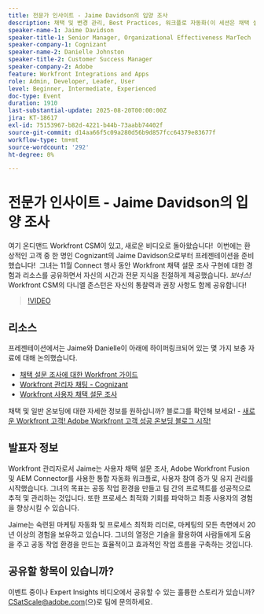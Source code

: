 ```yaml
---
title: 전문가 인사이트 - Jaime Davidson의 입양 조사
description: 채택 및 변경 관리, Best Practices, 워크플로 자동화(이 세션은 채택 설문 조사, 최적화 및 확장 프로세스에 관한 것이므로 잘 맞습니다.)
speaker-name-1: Jaime Davidson
speaker-title-1: Senior Manager, Organizational Effectiveness MarTech
speaker-company-1: Cognizant
speaker-name-2: Danielle Johnston
speaker-title-2: Customer Success Manager
speaker-company-2: Adobe
feature: Workfront Integrations and Apps
role: Admin, Developer, Leader, User
level: Beginner, Intermediate, Experienced
doc-type: Event
duration: 1910
last-substantial-update: 2025-08-20T00:00:00Z
jira: KT-18617
exl-id: 75153967-b82d-4221-b44b-73aabb74402f
source-git-commit: d14aa66f5c09a280d56b9d857fcc64379e83677f
workflow-type: tm+mt
source-wordcount: '292'
ht-degree: 0%

---
```


# 전문가 인사이트 - Jaime Davidson의 입양 조사

여기 온디맨드 Workfront CSM이 있고, 새로운 비디오로 돌아왔습니다!  이번에는 환상적인 고객 중 한 명인 Cognizant의 Jaime Davidson으로부터 프레젠테이션을 준비했습니다!  그녀는 11월 Connect 행사 동안 Workfront 채택 설문 조사 구현에 대한 경험과 리소스를 공유하면서 자신의 시간과 전문 지식을 친절하게 제공했습니다. *보너스!* Workfront CSM의 다니엘 존스턴은 자신의 통찰력과 권장 사항도 함께 공유합니다!

>[!VIDEO](https://video.tv.adobe.com/v/3469895/?learn=on&enablevpops)

## 리소스

프레젠테이션에서는 Jaime와 Danielle이 아래에 하이퍼링크되어 있는 몇 가지 보충 자료에 대해 논의했습니다.

* [채택 설문 조사에 대한 Workfront 가이드](https://cdn.experience.workfront.com/Training/Guides/Customer+Success+at+Scale/Workfront+Guide+to+Adoption+Surveys)
* [Workfront 관리자 채팅 - Cognizant](https://cdn.experience.workfront.com/Training/Guides/Customer+Success+at+Scale/Workfront+-+Admin+Chat+20231113+final+GBC)
* [Workfront 사용자 채택 설문 조사](https://cdn.experience.workfront.com/Training/Guides/Customer+Success+at+Scale/Workfront+User+Adoption+Survey+2022+final_Admin+chat)

채택 및 일반 온보딩에 대한 자세한 정보를 원하십니까? 블로그를 확인해 보세요! - [새로운 Workfront 고객! Adobe Workfront 고객 성공 온보딩 블로그 시작!](https://experienceleaguecommunities.adobe.com/t5/workfront-blogs/new-workfront-customers-welcome-to-the-adobe-workfront-customer/ba-p/635927?profile.language=ko)

## 발표자 정보

Workfront 관리자로서 Jaime는 사용자 채택 설문 조사, Adobe Workfront Fusion 및 AEM Connector를 사용한 통합 자동화 워크플로, 사용자 참여 증가 및 유지 관리를 시작했습니다. 그녀의 목표는 공동 작업 환경을 만들고 팀 간의 프로젝트를 성공적으로 추적 및 관리하는 것입니다. 또한 프로세스 최적화 기회를 파악하고 최종 사용자의 경험을 향상시킬 수 있습니다.

Jaime는 숙련된 마케팅 자동화 및 프로세스 최적화 리더로, 마케팅의 모든 측면에서 20년 이상의 경험을 보유하고 있습니다. 그녀의 열정은 기술을 활용하여 사람들에게 도움을 주고 공동 작업 환경을 만드는 효율적이고 효과적인 작업 흐름을 구축하는 것입니다.

## 공유할 항목이 있습니까?

이벤트 중이나 Expert Insights 비디오에서 공유할 수 있는 훌륭한 스토리가 있습니까? [CSatScale@adobe.com](mailto:CSatScale@adobe.com)(으)로 팀에 문의하세요.
